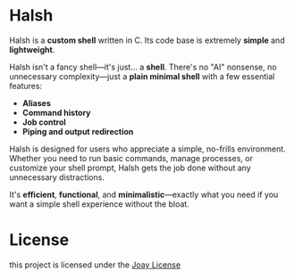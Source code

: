 # Halsh

Halsh is a **custom shell** written in C. Its code base is extremely **simple** and **lightweight**. 

Halsh isn't a fancy shell—it's just... a **shell**. There's no "AI" nonsense, no unnecessary complexity—just a **plain minimal shell** with a few essential features:

- **Aliases**  
- **Command history**  
- **Job control**  
- **Piping and output redirection**

Halsh is designed for users who appreciate a simple, no-frills environment. Whether you need to run basic commands, manage processes, or customize your shell prompt, Halsh gets the job done without any unnecessary distractions. 

It's **efficient**, **functional**, and **minimalistic**—exactly what you need if you want a simple shell experience without the bloat.

# License
this project is licensed under the [Joay License](LICENSE.md)